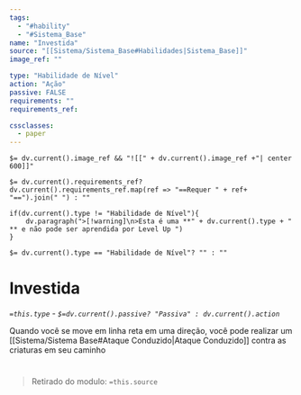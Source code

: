 ```yaml
---
tags:
  - "#hability"
  - "#Sistema_Base"
name: "Investida"
source: "[[Sistema/Sistema_Base#Habilidades|Sistema_Base]]"
image_ref: ""

type: "Habilidade de Nível"
action: "Ação"
passive: FALSE
requirements: ""
requirements_ref:  

cssclasses:
  - paper
---
```

`$= dv.current().image_ref && "![[" + dv.current().image_ref +"| center 600]]"`


`$= dv.current().requirements_ref? dv.current().requirements_ref.map(ref => "==Requer " + ref+ "==").join(" ") : ""`

```dataviewjs
if(dv.current().type != "Habilidade de Nível"){
	dv.paragraph(">[!warning]\n>Esta é uma **" + dv.current().type + " ** e não pode ser aprendida por Level Up ")
}
```


`$= dv.current().type == "Habilidade de Nível"? "" : ""`
# Investida
*`=this.type` - `$=dv.current().passive? "Passiva" : dv.current().action`*

Quando você se move em linha reta em uma direção, você pode realizar um [[Sistema/Sistema Base#Ataque Conduzido|Ataque Conduzido]] contra as criaturas em seu caminho


#
> Retirado do modulo: `=this.source`